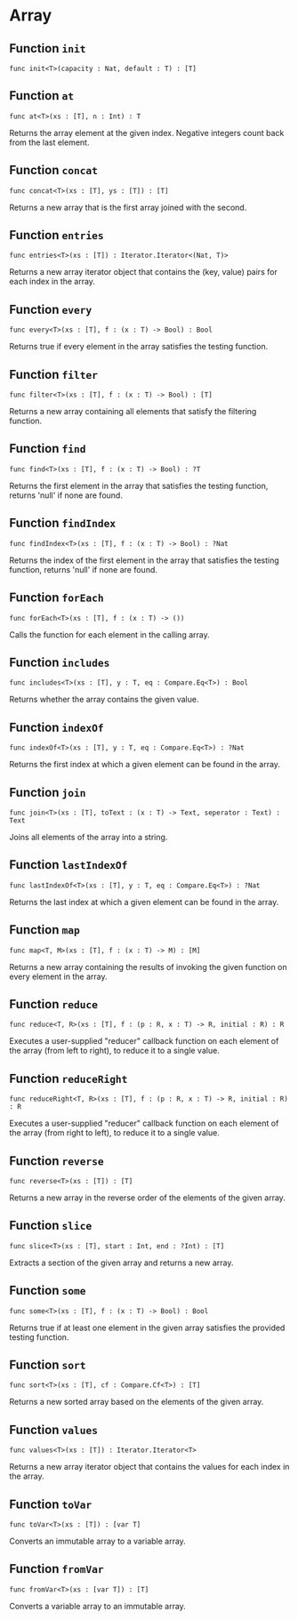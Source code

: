 # Array

## Function `init`
`func init<T>(capacity : Nat, default : T) : [T]`


## Function `at`
`func at<T>(xs : [T], n : Int) : T`

Returns the array element at the given index. Negative integers count back from the last element.

## Function `concat`
`func concat<T>(xs : [T], ys : [T]) : [T]`

Returns a new array that is the first array joined with the second.

## Function `entries`
`func entries<T>(xs : [T]) : Iterator.Iterator<(Nat, T)>`

Returns a new array iterator object that contains the (key, value) pairs for each index in the array.

## Function `every`
`func every<T>(xs : [T], f : (x : T) -> Bool) : Bool`

Returns true if every element in the array satisfies the testing function.

## Function `filter`
`func filter<T>(xs : [T], f : (x : T) -> Bool) : [T]`

Returns a new array containing all elements that satisfy the filtering function.

## Function `find`
`func find<T>(xs : [T], f : (x : T) -> Bool) : ?T`

Returns the first element in the array that satisfies the testing function, returns 'null' if none are found.

## Function `findIndex`
`func findIndex<T>(xs : [T], f : (x : T) -> Bool) : ?Nat`

Returns the index of the first element in the array that satisfies the testing function, returns 'null' if none are found.

## Function `forEach`
`func forEach<T>(xs : [T], f : (x : T) -> ())`

Calls the function for each element in the calling array.

## Function `includes`
`func includes<T>(xs : [T], y : T, eq : Compare.Eq<T>) : Bool`

Returns whether the array contains the given value.

## Function `indexOf`
`func indexOf<T>(xs : [T], y : T, eq : Compare.Eq<T>) : ?Nat`

Returns the first index at which a given element can be found in the array.

## Function `join`
`func join<T>(xs : [T], toText : (x : T) -> Text, seperator : Text) : Text`

Joins all elements of the array into a string.

## Function `lastIndexOf`
`func lastIndexOf<T>(xs : [T], y : T, eq : Compare.Eq<T>) : ?Nat`

Returns the last index at which a given element can be found in the array.

## Function `map`
`func map<T, M>(xs : [T], f : (x : T) -> M) : [M]`

Returns a new array containing the results of invoking the given function on every element in the array.

## Function `reduce`
`func reduce<T, R>(xs : [T], f : (p : R, x : T) -> R, initial : R) : R`

Executes a user-supplied "reducer" callback function on each element of the array (from left to right), to reduce
it to a single value.

## Function `reduceRight`
`func reduceRight<T, R>(xs : [T], f : (p : R, x : T) -> R, initial : R) : R`

Executes a user-supplied "reducer" callback function on each element of the array (from right to left), to reduce 
it to a single value.

## Function `reverse`
`func reverse<T>(xs : [T]) : [T]`

Returns a new array in the reverse order of the elements of the given array.

## Function `slice`
`func slice<T>(xs : [T], start : Int, end : ?Int) : [T]`

Extracts a section of the given array and returns a new array.

## Function `some`
`func some<T>(xs : [T], f : (x : T) -> Bool) : Bool`

Returns true if at least one element in the given array satisfies the provided testing function.

## Function `sort`
`func sort<T>(xs : [T], cf : Compare.Cf<T>) : [T]`

Returns a new sorted array based on the elements of the given array.

## Function `values`
`func values<T>(xs : [T]) : Iterator.Iterator<T>`

Returns a new array iterator object that contains the values for each index in the array.

## Function `toVar`
`func toVar<T>(xs : [T]) : [var T]`

Converts an immutable array to a variable array.

## Function `fromVar`
`func fromVar<T>(xs : [var T]) : [T]`

Converts a variable array to an immutable array.
